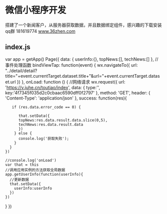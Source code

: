 # 微信小程序开发 
  搭建了一个新闻客户，从服务器获取数据，并且数据绑定组件，感兴趣的下载安装
  qq群  181619774
  www.36zhen.com
  
## index.js
  var app = getApp()
Page({
  data: {
    userInfo:{},
    topNews:[],
    techNews:[]
  },
  //事件处理函数
  bindViewTap: function(event) {
    wx.navigateTo({
       url: "../detail/detail?title="+event.currentTarget.dataset.title+"&url="+event.currentTarget.dataset.url
    })
  },
  onLoad: function () {
    //网络请求
    wx.request({
      url: 'https://v.juhe.cn/toutiao/index',
      data: {
        type:'',
        key:'4f7345f035d2c0cbaac6590dff0f2797'
      },
      method: 'GET',
      header: {
        'Content-Type': 'application/json'
      }, 
      success: function(res){
        
       if (res.data.error_code == 0) {

          that.setData({
          topNews:res.data.result.data.slice(0,5),
          techNews:res.data.result.data
          })
        } else {
          console.log('获取失败');
        }
      }
    })

    //console.log('onLoad')
    var that = this
    //调用应用实例的方法获取全局数据
    app.getUserInfo(function(userInfo){
      //更新数据
      that.setData({
        userInfo:userInfo
      })
    })
  }
})
